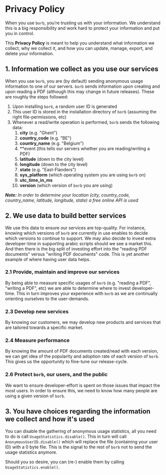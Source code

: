 # Privacy Policy

When you use `borb`, you’re trusting us with your information. 
We understand this is a big responsibility and work hard to protect your information and put you in control.

This **Privacy Policy** is meant to help you understand what information we collect, 
why we collect it, and how you can update, manage, export, and delete your information.

## 1. Information we collect as you use our services

When you use `borb`, you are (by default) sending anonymous usage information to one of our servers.
`borb` sends information upon creating and upon reading a PDF (although this may change in future releases). 
These are roughly the steps followed:

1. Upon installing `borb`, a random user ID is generated
2. This user ID is stored in the installation directory of `borb` (assuming the right file-permissions, etc)
3. Whenever a read/write operation is performed, `borb` sends the following data:
   1. **city** (e.g. "Ghent")
   2. **country_code** (e.g. "BE")
   3. **country_name** (e.g. "Belgium")
   4. **event (this tells our servers whether you are reading/writing a PDF)
   5. **latitude** (down to the city level)
   6. **longitude** (down to the city level)
   7. **state** (e.g. "East-Flanders")
   8. **sys_platform** (which operating system you are using `borb` on)
   9. **utc_time_in_ms**
   10. **version** (which version of `borb` you are using)  

***Note:** In order to determine your location (city, country_code, country_name, latitude, longitude, state) a free online API is used*

## 2. We use data to build better services

We use this data to ensure our services are top-quality.
For instance, knowing which versions of `borb` are currently in use enables to decide which versions to continue to support.
We may also decide to invest extra developer-time in supporting arabic scripts should we see a market this. And then there is the big split
of investing effort into the "reading PDF documents" versus "writing PDF documents" code. This is yet another example of where having user data helps.

### 2.1 Provide, maintain and improve our services

By being able to measure specific usages of `borb` (e.g. "reading a PDF", "writing a PDF", etc) we are able to determine where to invest
developer-time. This in turn improves your experience with `borb` as we are continually orienting ourselves to the user-demands.

### 2.3 Develop new services

By knowing our customers, we may develop new products and services that are tailored towards a specific market.

### 2.4 Measure performance

By knowing the amount of PDF documents created/read with each version, we can get idea of the popularity and adoption rate of each version of `borb`.
This gives us the opportunity to fine-tune our release-cycle.

### 2.6 Protect `borb`, our users, and the public

We want to ensure developer-effort is spent on those issues that impact the most users. In order to ensure this, we need to know how many people are using
a given version of `borb`.

## 3. You have choices regarding the information we collect and how it's used

You can disable the gathering of anonymous usage statistics, all you need to do is call `UsageStatistics.disable()`.
This in turn will call `AnonymousUserID.disable()` which will replace the file (containing your user ID) with a 0 byte file.
This is the signal to the rest of `borb` not to send the usage statistics anymore.

Should you so desire, you can (re-) enable them by calling `UsageStatistics.enable()`.
